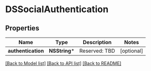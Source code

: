 # DSSocialAuthentication

## Properties
Name | Type | Description | Notes
------------ | ------------- | ------------- | -------------
**authentication** | **NSString*** | Reserved: TBD | [optional] 

[[Back to Model list]](../README.md#documentation-for-models) [[Back to API list]](../README.md#documentation-for-api-endpoints) [[Back to README]](../README.md)


